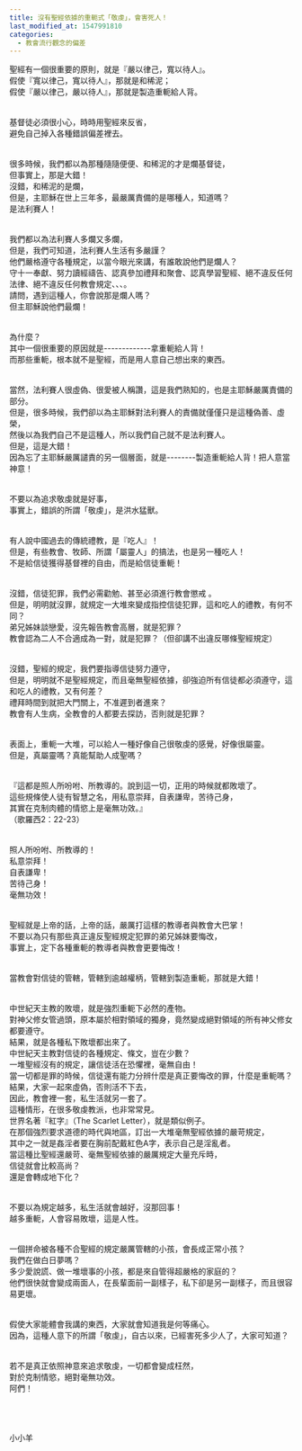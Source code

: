 ```yaml
---
title: 沒有聖經依據的重軛式「敬虔」，會害死人！
last_modified_at: 1547991810
categories:
  - 教會流行觀念的偏差
---
```


聖經有一個很重要的原則，就是『嚴以律己，寬以待人』。<br>假使『寬以律己，寬以待人』，那就是和稀泥；<br>假使『嚴以律己，嚴以待人』，那就是製造重軛給人背。<br><br><!--more--> <br>基督徒必須很小心，時時用聖經來反省，<br>避免自己掉入各種錯誤偏差裡去。<br> <br><br>很多時候，我們都以為那種隨隨便便、和稀泥的才是爛基督徒，<br>但事實上，那是大錯！<br>沒錯，和稀泥的是爛，<br>但是，主耶穌在世上三年多，最嚴厲責備的是哪種人，知道嗎？<br>是法利賽人！<br><br><br>我們都以為法利賽人多爛又多爛，<br>但是，我們可知道，法利賽人生活有多嚴謹？<br>他們嚴格遵守各種規定，以當今眼光來講，有誰敢說他們是爛人？<br>守十一奉獻、努力讀經禱告、認真參加禮拜和聚會、認真學習聖經、絕不違反任何法律、絕不違反任何教會規定、、、。<br>請問，遇到這種人，你會說那是爛人嗎？<br>但主耶穌說他們最爛！<br> <br><br>為什麼？<br>其中一個很重要的原因就是-------------拿重軛給人背！<br>而那些重軛，根本就不是聖經，而是用人意自己想出來的東西。<br> <br><br>當然，法利賽人很虛偽、很愛被人稱讚，這是我們熟知的，也是主耶穌嚴厲責備的部分。<br>但是，很多時候，我們卻以為主耶穌對法利賽人的責備就僅僅只是這種偽善、虛榮，<br>然後以為我們自己不是這種人，所以我們自己就不是法利賽人。<br>但是，這是大錯！<br>因為忘了主耶穌嚴厲譴責的另一個層面，就是--------製造重軛給人背！把人意當神意！<br> <br><br>不要以為追求敬虔就是好事，<br>事實上，錯誤的所謂「敬虔」，是洪水猛獸。<br> <br><br>有人說中國過去的傳統禮教，是『吃人』！<br>但是，有些教會、牧師、所謂「屬靈人」的搞法，也是另一種吃人！<br>不是給信徒獲得基督裡的自由，而是給信徒重軛！<br> <br><br>沒錯，信徒犯罪，我們必需勸勉、甚至必須進行教會懲戒 。<br>但是，明明就沒罪，就規定一大堆來變成指控信徒犯罪，這和吃人的禮教，有何不同？<br>弟兄姊妹談戀愛，沒先報告教會高層，就是犯罪？<br>教會認為二人不合適成為一對，就是犯罪？（但卻講不出違反哪條聖經規定）<br><br><br>沒錯，聖經的規定，我們要指導信徒努力遵守，<br>但是，明明就不是聖經規定，而且毫無聖經依據，卻強迫所有信徒都必須遵守，這和吃人的禮教，又有何差？<br>禮拜時間到就把大門關上，不准遲到者進來？<br>教會有人生病，全教會的人都要去探訪，否則就是犯罪？<br> <br><br>表面上，重軛一大堆，可以給人一種好像自己很敬虔的感覺，好像很屬靈。<br>但是，真屬靈嗎？真能幫助人成聖嗎？<br> <br><br>『這都是照人所吩咐、所教導的。說到這一切，正用的時候就都敗壞了。<br>這些規條使人徒有智慧之名，用私意崇拜，自表謙卑，苦待己身，<br>其實在克制肉體的情慾上是毫無功效。』<br>（歌羅西2：22-23）<br> <br><br>照人所吩咐、所教導的！<br>私意崇拜！<br>自表謙卑！<br>苦待己身！<br>毫無功效！<br> <br><br>聖經就是上帝的話，上帝的話，嚴厲打這樣的教導者與教會大巴掌！<br>不要以為只有那些真正違反聖經規定犯罪的弟兄姊妹要悔改，<br>事實上，定下各種重軛的教導者與教會更要悔改！<br> <br><br>當教會對信徒的管轄，管轄到逾越權柄，管轄到製造重軛，那就是大錯！<br> <br><br>中世紀天主教的敗壞，就是強烈重軛下必然的產物。<br>對神父修女管過頭，原本屬於相對領域的獨身，竟然變成絕對領域的所有神父修女都要遵守。<br>結果，就是各種私下敗壞都出來了。<br>中世紀天主教對信徒的各種規定、條文，豈在少數？<br>一堆聖經沒有的規定，讓信徒活在恐懼裡，毫無自由！<br>當一切都是罪的時候，信徒還有能力分辨什麼是真正要悔改的罪，什麼是重軛嗎？<br>結果，大家一起來虛偽，否則活不下去，<br>因此，教會裡一套，私生活就另一套了。<br>這種情形，在很多敬虔教派，也非常常見。<br>世界名著『紅字』（The Scarlet Letter），就是類似例子。<br>在那個強烈要求道德的時代與地區，訂出一大堆毫無聖經依據的嚴苛規定，<br>其中之一就是姦淫者要在胸前配戴紅色A字，表示自己是淫亂者。<br>當這種比聖經還嚴苛、毫無聖經依據的嚴厲規定大量充斥時，<br>信徒就會比較高尚？<br>還是會轉成地下化？<br> <br><br>不要以為規定越多，私生活就會越好，沒那回事！<br>越多重軛，人會容易敗壞，這是人性。<br> <br><br>一個拼命被各種不合聖經的規定嚴厲管轄的小孩，會長成正常小孩？<br>我們在做白日夢嗎？<br>多少愛說謊、做一堆壞事的小孩，都是來自管得超嚴格的家庭的？<br>他們很快就會變成兩面人，在長輩面前一副樣子，私下卻是另一副樣子，而且很容易更壞。<br> <br><br>假使大家能體會我講的東西，大家就會知道我是何等痛心。<br>因為，這種人意下的所謂「敬虔」，自古以來，已經害死多少人了，大家可知道？<br> <br><br>若不是真正依照神意來追求敬虔，一切都會變成枉然，<br>對於克制情慾，絕對毫無功效。<br> 阿們！<br><br><br><br><br>小小羊<br><br><br><br><br><br><br>
